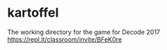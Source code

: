# kartoffel
The working directory for the game for Decode 2017
https://repl.it/classroom/invite/BFeK0re
